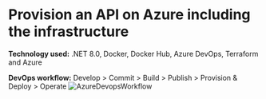 # Provision an API on Azure including the infrastructure

**Technology used:** .NET 8.0, Docker, Docker Hub, Azure DevOps, Terraform and Azure

**DevOps workflow:** Develop > Commit > Build > Publish > Provision & Deploy > Operate
![AzureDevopsWorkflow](https://github.com/moudlajs/AzureDevOps--Provision-API-Infrastructure-Using-Terraform/assets/9768725/85d77a39-5323-4c18-b585-6f8fe166bfc8)

